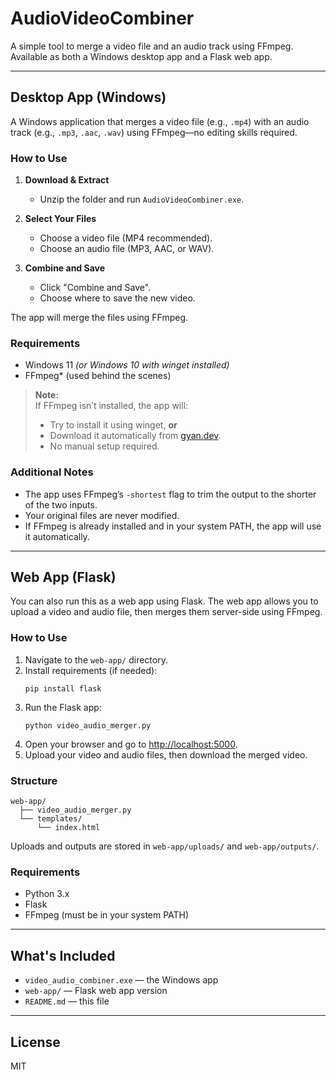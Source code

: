 # AudioVideoCombiner

A simple tool to merge a video file and an audio track using FFmpeg. Available as both a Windows desktop app and a Flask web app.

---

## Desktop App (Windows)

A Windows application that merges a video file (e.g., `.mp4`) with an audio track (e.g., `.mp3`, `.aac`, `.wav`) using FFmpeg—no editing skills required.

### How to Use

1. **Download & Extract**  
   - Unzip the folder and run `AudioVideoCombiner.exe`.

2. **Select Your Files**  
   - Choose a video file (MP4 recommended).
   - Choose an audio file (MP3, AAC, or WAV).

3. **Combine and Save**  
   - Click "Combine and Save".
   - Choose where to save the new video.

The app will merge the files using FFmpeg.

### Requirements

- Windows 11 *(or Windows 10 with winget installed)*
- FFmpeg\* (used behind the scenes)

> **Note:**  
> If FFmpeg isn’t installed, the app will:
> - Try to install it using winget, **or**
> - Download it automatically from [gyan.dev](https://www.gyan.dev/ffmpeg/builds/).
> - No manual setup required.

### Additional Notes

- The app uses FFmpeg’s `-shortest` flag to trim the output to the shorter of the two inputs.
- Your original files are never modified.
- If FFmpeg is already installed and in your system PATH, the app will use it automatically.

---

## Web App (Flask)

You can also run this as a web app using Flask. The web app allows you to upload a video and audio file, then merges them server-side using FFmpeg.

### How to Use

1. Navigate to the `web-app/` directory.
2. Install requirements (if needed):  
   ```
   pip install flask
   ```
3. Run the Flask app:  
   ```
   python video_audio_merger.py
   ```
4. Open your browser and go to [http://localhost:5000](http://localhost:5000).
5. Upload your video and audio files, then download the merged video.

### Structure

```
web-app/
  ├── video_audio_merger.py
  └── templates/
      └── index.html
```
Uploads and outputs are stored in `web-app/uploads/` and `web-app/outputs/`.

### Requirements

- Python 3.x
- Flask
- FFmpeg (must be in your system PATH)

---

## What's Included

- `video_audio_combiner.exe` — the Windows app
- `web-app/` — Flask web app version
- `README.md` — this file

---

## License

MIT
